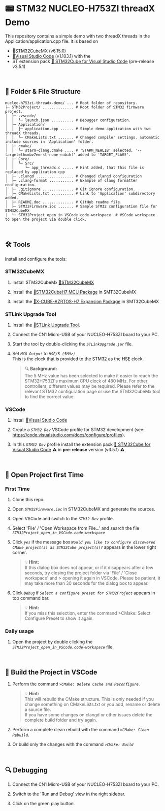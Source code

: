 # 📟 STM32 NUCLEO-H753ZI threadX Demo
This repository contains a simple demo with two threadX threads in the Application/application.cpp file.
It is based on
- [🔗STM32CubeMX](https://www.st.com/en/development-tools/stm32cubemx.html) (v6.15.0)<br>
- [🔗Visual Studio Code](https://code.visualstudio.com/) (v1.103.1) with the 
- ST extension pack [🔗 STM32Cube for Visual Studio Code](https://marketplace.visualstudio.com/items?itemName=stmicroelectronics.stm32-vscode-extension) (pre-release v3.5.1)

<br>

## 📁 Folder & File Structure
```
nucleo-h753zi-threadx-demo/ ... # Root folder of repository.
├─ STM32Project/ .............. # Root folder of STM32 firmware project.
│  ├─ .vscode/
│  │  └─ launch.json .......... # Debugger configuration.
│  ├─ Application/
│  │  ├─ application.cpp ...... # Simple demo application with two threadX threads.
│  │  └─ CMakeLists.txt ....... # Changed compiler settings, automatic include sources in 'Application' folder.
│  ├─ cmake/
│  │  └─ starm-clang.cmake .... # 'STARM_NEWLIB' selected, '--target=thumbv7em-st-none-eabihf' added to 'TARGET_FLAGS'.
│  ├─ Core/
│  │  └─ Src/
│  │     └─ app_threadx.c ..... # Hint added, that this file is replaced by application.cpp 
│  ├─ .clangd ................. # Changed clangd configuration
│  ├─ .clang-format ........... # Example of clang formatter configuration.
│  ├─ .gitignore .............. # Git ignore configuration.
│  ├─ CMakeLists.txt .......... # Link to 'Application' subdirectory added.
│  ├─ README.doc .............. # GitHub readme file.
│  ├─ STM32Firmware.ioc ....... # Sample STM32 configuration file for STM32CubeMX
│  └─ STM32Project_open_in_VSCode.code-workspace  # VSCode workspace to open the project via double click.
```

<br>

## 🛠️ Tools
Install and configure the tools:

### STM32CubeMX
1. Install STM32CubeMx [🔗STM32CubeMX](https://www.st.com/en/development-tools/stm32cubemx.html) 

2. Install the [🔗STM32CubeH7 MCU Package](https://www.st.com/en/embedded-software/stm32cubeh7.html#:~:text=STM32Cube%20MCU%20Package%20for%20STM32H7%20series%20%28HAL%2C%20Low-Layer,easier%20by%20reducing%20development%20effort%2C%20time%20and%20cost.) in SMT32CubeMX

3. Install the [🔗X-CUBE-AZRTOS-H7 Expansion Package](https://www.st.com/en/embedded-software/x-cube-azrtos-h7.html) in SMT32CubeMX

### STLink Upgrade Tool
1. Install the [🔗STLink Upgrade Tool](https://www.st.com/en/development-tools/stsw-link007.html).
  
2. Connect the CN1 Micro-USB of your NUCLEO-H753ZI board to your PC.

3. Start the tool by double-clicking the *`STLinkUpgrade.jar`* file.
   
4. Set *`MCO Output`* to *`HSE/5 (5MHz)`*<br>
  This is the clock that is provided to the STM32 as the HSE clock.
   > 🔍 **Background:**<br>
   > The 5 MHz value has been selected to make it easier to reach the STM32H753ZI's maximum CPU clock of 480 MHz. For other controllers, different values may be required. Please refer to the relevant STM32 configuration page or use the STM32CubeMx tool to find the correct value.


### VSCode
1. Install [🔗Visual Studio Code](https://code.visualstudio.com/)

2. Create a *`STM32 Dev`* VSCode profile for STM32 development (see: https://code.visualstudio.com/docs/configure/profiles).

3. In this *`STM32 Dev`* profile install the extension pack [🔗 STM32Cube for Visual Studio Code](https://marketplace.visualstudio.com/items?itemName=stmicroelectronics.stm32-vscode-extension) ⚠️ in **pre-release** version (v3.5.1) ⚠️

<br>

## 💾 Open Project first Time

### First Time

1. Clone this repo.

2. Open *`STM32Firmware.ioc`* in STM32CubeMX and generate the sources.

3. Open VSCode and switch to the *`STM32 Dev`* profile.

4. Select 'File' / 'Open Workspace from File...' and search the file *`STM32Project_open_in_VSCode.code-workspace`*
  
5. Click *`yes`* if the message box *`Would you like to configure discovered CMake project(s) as STM32Cube project(s)?`* appears in the lower right corner.
   > 💡 **Hint:**<br>
   > If this dialog box does not appear, or if it disappears after a few seconds, try closing the project folder via 'File' / 'Close workspace'
   > and > opening it again in VSCode. Please be patient, it may take more than 30 seconds for the dialog box to appear.
   
6. Click *`Debug`* if *`Select a configure preset for STM32Project`* appears in top command bar.<br>
   > 💡 **Hint:**<br>
   > If you miss this selection, enter the command >CMake: Select Configure Preset to show it again.

### Daily usage

1. Open the project by double clicking the *`STM32Project_open_in_VSCode.code-workspace`* file.

<br>

## 🚀 Build the Project in VSCode
1. Perform the command *`>CMake: Delete Cache and Reconfigure`*.<br>
   > 💡 **Hint:**<br>
   > This will rebuild the CMake structure. This is only needed if you change something on CMakeLists.txt or you add, rename or delete a source file.  
   > If you have some changes on clangd or other issues delete the complete build folder and try again. 

2. Perform a complete clean rebuild with the command *`>CMake: Clean Rebuild`*.

3. Or build only the changes with the command *`>CMake: Build`*

<br>

## 🔍 Debugging
1. Connect the CN1 Micro-USB of your NUCLEO-H753ZI board to your PC.
   
2. Switch to the 'Run and Debug' view in the right sidebar.
   
3. Click on the green play button. 

